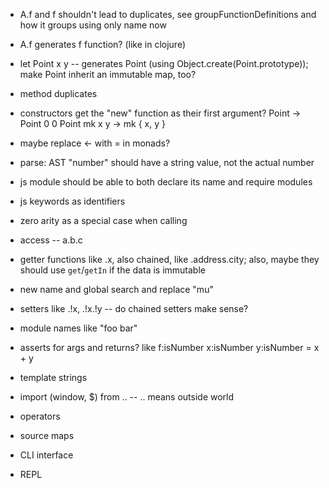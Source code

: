 - A.f and f shouldn't lead to duplicates, see groupFunctionDefinitions and how it groups using only name now

- A.f generates f function? (like in clojure)

- let Point x y -- generates Point (using Object.create(Point.prototype)); make Point inherit an immutable map, too?

- method duplicates

- constructors get the "new" function as their first argument?
Point -> Point 0 0
Point mk x y -> mk { x, y }


- maybe replace <- with = in monads?


- parse: AST "number" should have a string value, not the actual number


- js module should be able to both declare its name and require modules


- js keywords as identifiers


- zero arity as a special case when calling


- access -- a.b.c
- getter functions like .x, also chained, like .address.city; also, maybe they should use `get`/`getIn` if the data is immutable


- new name and global search and replace "mu"


- setters like .!x, .!x.!y -- do chained setters make sense?
- module names like "foo bar"
- asserts for args and returns? like f:isNumber x:isNumber y:isNumber = x + y
- template strings
- import (window, $) from .. -- .. means outside world
- operators
- source maps
- CLI interface
- REPL
